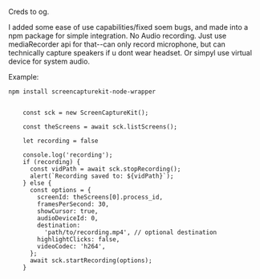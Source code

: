 Creds to og.

I added some ease of use capabilities/fixed soem bugs, and made into a npm package for simple integration.
No Audio recording. Just use mediaRecorder api for that--can only record microphone, but can technically capture speakers if u dont wear headset. Or simpyl use virtual device for system audio.




Example:

```
npm install screencapturekit-node-wrapper
```

```

    const sck = new ScreenCaptureKit();

    const theScreens = await sck.listScreens();

    let recording = false

    console.log('recording');
    if (recording) {
      const vidPath = await sck.stopRecording();
      alert(`Recording saved to: ${vidPath}`);
    } else {
      const options = {
        screenId: theScreens[0].process_id,
        framesPerSecond: 30,
        showCursor: true,
        audioDeviceId: 0,
        destination:
          'path/to/recording.mp4', // optional destination
        highlightClicks: false,
        videoCodec: 'h264',
      };
      await sck.startRecording(options);
    }
```

